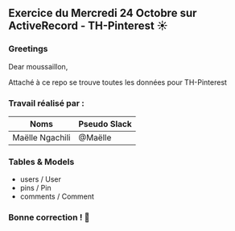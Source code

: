 ## Exercice du Mercredi 24 Octobre sur ActiveRecord - TH-Pinterest :sunny:

### Greetings

<p>Dear moussaillon,</p>
<p>Attaché à ce repo se trouve toutes les données pour TH-Pinterest</strong></p>
    
### Travail réalisé par :
Noms | Pseudo Slack
------------ | -------------
Maëlle Ngachili|@Maëlle


### Tables & Models
<ul>
  <li>users / User</li>
  <li>pins / Pin</li>
  <li>comments / Comment</li>
</ul>


### Bonne correction ! :poop: